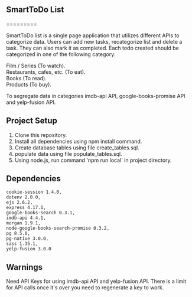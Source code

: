 ## SmartToDo List

=========

SmartToDo list is a single page application that utilizes different APIs to categorize data. Users can add new tasks, recategorize list and delete a task. They can also mark it as completed.
Each todo created should be categorized in one of the following category:

Film / Series (To watch).  
Restaurants, cafes, etc. (To eat).  
Books (To read).  
Products (To buy).  

To segregate data in categories imdb-api API, google-books-promise API and yelp-fusion API.
## Project Setup

1. Clone this repository.  
2. Install all dependencies using npm install command.  
3. Create database tables using file create_tables.sql.  
4. populate data using file populate_tables.sql.  
5. Using node.js, run command 'npm run local' in project directory.  
## Dependencies

    cookie-session 1.4.0,
    dotenv 2.0.0,
    ejs 2.6.2,
    express 4.17.1,
    google-books-search 0.3.1,
    imdb-api 4.4.1,
    morgan 1.9.1,
    node-google-books-search-promise 0.3.2,
    pg 8.5.0,
    pg-native 3.0.0,
    sass 1.35.1,
    yelp-fusion 3.0.0

## Warnings
Need API Keys for using imdb-api API and yelp-fusion API.
There is a limit for API calls once it's over you need to regenerate a key to work.

